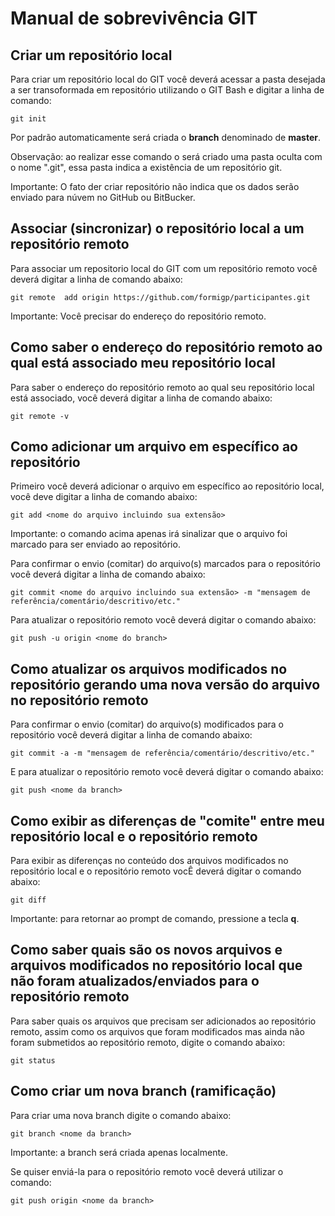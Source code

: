 # Manual de sobrevivência GIT

## Criar um repositório local

Para criar um repositório local do GIT você deverá acessar a pasta desejada a ser transoformada em repositório utilizando o GIT Bash e digitar a linha de comando:

```
git init
```

Por padrão automaticamente será criada o **branch** denominado de **master**.

Observação: ao realizar esse comando o será criado uma pasta oculta com o nome ".git", essa pasta indica a existência de um repositório git.

Importante: O fato der criar repositório não indica que os dados serão enviado para núvem no GitHub ou BitBucker.


## Associar (sincronizar) o repositório local a um repositório remoto

Para associar um repositorio local do GIT com um repositório remoto você deverá digitar a linha de comando abaixo:

```
git remote  add origin https://github.com/formigp/participantes.git
```

Importante: Você precisar do endereço do repositório remoto.

## Como saber o endereço do repositório remoto ao qual está associado meu repositório local

Para saber o endereço do repositório remoto ao qual seu repositório local está associado, você deverá digitar a linha de comando abaixo:

```
git remote -v
```

## Como adicionar um arquivo em específico ao repositório

Primeiro você deverá adicionar o arquivo em específico ao repositório local, você deve digitar a linha de comando abaixo:

```
git add <nome do arquivo incluindo sua extensão>
```

Importante: o comando acima apenas irá sinalizar que o arquivo foi marcado para ser enviado ao repositório.

Para confirmar o envio (comitar) do arquivo(s) marcados para o repositório você deverá digitar a linha de comando abaixo:

```
git commit <nome do arquivo incluindo sua extensão> -m "mensagem de referência/comentário/descritivo/etc."
```

Para atualizar o repositório remoto você deverá digitar o comando abaixo:

```
git push -u origin <nome do branch>
``` 

## Como atualizar os arquivos modificados no repositório gerando uma nova versão do arquivo no repositório remoto

Para confirmar o envio (comitar) do arquivo(s) modificados para o repositório você deverá digitar a linha de comando abaixo:

```
git commit -a -m "mensagem de referência/comentário/descritivo/etc."
```

E para atualizar o repositório remoto você deverá digitar o comando abaixo:

```
git push <nome da branch>
``` 

## Como exibir as diferenças de "comite" entre meu repositório local e o repositório remoto

Para exibir as diferenças no conteúdo dos arquivos modificados no repositório local e o repositório remoto vocÊ deverá digitar o comando abaixo:

```
git diff
```

Importante: para retornar ao prompt de comando, pressione a tecla **q**.

## Como saber quais são os novos arquivos e arquivos modificados no repositório local que não foram atualizados/enviados para o repositório remoto

Para saber quais os arquivos que precisam ser adicionados ao repositório remoto, assim como os arquivos que foram modificados mas ainda não foram submetidos ao repositório remoto, digite o comando abaixo:

```
git status
```

## Como criar um nova **branch** (ramificação)

Para criar uma nova branch digite o comando abaixo:

```
git branch <nome da branch>
```

Importante: a branch será criada apenas localmente.

Se quiser enviá-la para o repositório remoto você deverá utilizar o comando:

```
git push origin <nome da branch>
```

